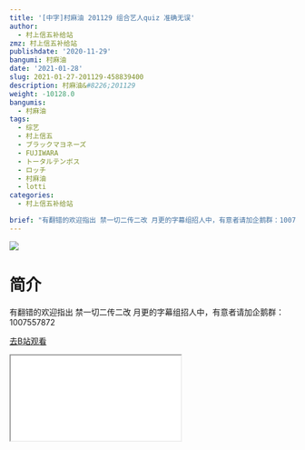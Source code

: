 ```yaml
---
title: '[中字]村麻油 201129 组合艺人quiz 准确无误'
author:
  - 村上信五补给站
zmz: 村上信五补给站
publishdate: '2020-11-29'
bangumi: 村麻油
date: '2021-01-28'
slug: 2021-01-27-201129-458839400
description: 村麻油&#8226;201129
weight: -10128.0
bangumis:
  - 村麻油
tags:
  - 综艺
  - 村上信五
  - ブラックマヨネーズ
  - FUJIWARA
  - トータルテンボス
  - ロッチ
  - 村麻油
  - lotti
categories:
  - 村上信五补给站

brief: "有翻错的欢迎指出 禁一切二传二改 月更的字幕组招人中，有意者请加企鹅群：1007557872"
---
```

![](https://raw.githubusercontent.com/tcgriffith/owaraisite/master/static/tmpimg/7fa1b701efe0fe2de0e3a9c73b0daacaf00e6427.jpg.480.jpg)
# 简介  
有翻错的欢迎指出
禁一切二传二改
月更的字幕组招人中，有意者请加企鹅群：1007557872  

[去B站观看](https://www.bilibili.com/video/av458839400/)
<div class ="resp-container"><iframe class="testiframe" src="//player.bilibili.com/player.html?aid=458839400"", scrolling="no", allowfullscreen="true" > </iframe></div> 
